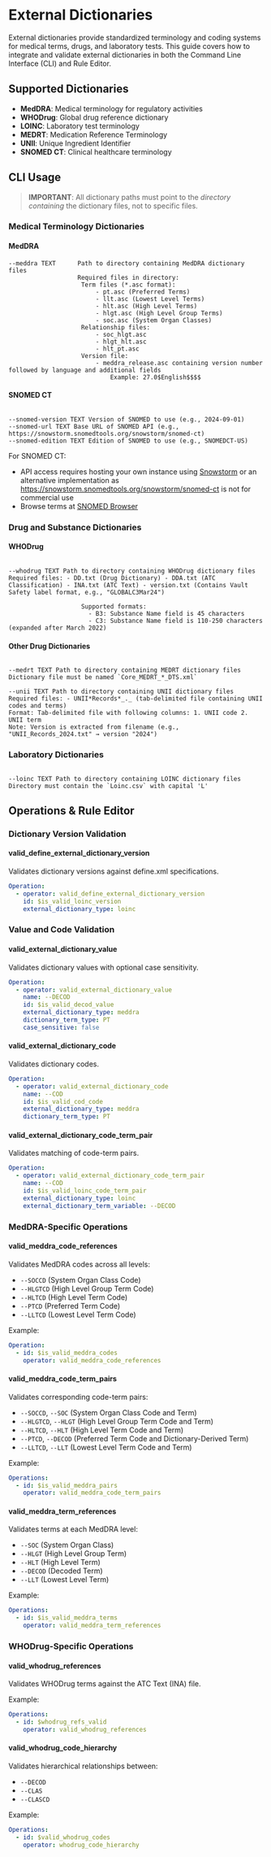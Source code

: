 # External Dictionaries

External dictionaries provide standardized terminology and coding systems for medical terms, drugs, and laboratory tests. This guide covers how to integrate and validate external dictionaries in both the Command Line Interface (CLI) and Rule Editor.

## Supported Dictionaries

- **MedDRA**: Medical terminology for regulatory activities
- **WHODrug**: Global drug reference dictionary
- **LOINC**: Laboratory test terminology
- **MEDRT**: Medication Reference Terminology
- **UNII**: Unique Ingredient Identifier
- **SNOMED CT**: Clinical healthcare terminology

## CLI Usage

> **IMPORTANT**: All dictionary paths must point to the _directory containing_ the dictionary files, not to specific files.

### Medical Terminology Dictionaries

#### MedDRA

```
--meddra TEXT      Path to directory containing MedDRA dictionary files
                   Required files in directory:
                    Term files (*.asc format):
                        - pt.asc (Preferred Terms)
                        - llt.asc (Lowest Level Terms)
                        - hlt.asc (High Level Terms)
                        - hlgt.asc (High Level Group Terms)
                        - soc.asc (System Organ Classes)
                    Relationship files:
                        - soc_hlgt.asc
                        - hlgt_hlt.asc
                        - hlt_pt.asc
                    Version file:
                        - meddra_release.asc containing version number followed by language and additional fields
                            Example: 27.0$English$$$$
```

#### SNOMED CT

```

--snomed-version TEXT Version of SNOMED to use (e.g., 2024-09-01)
--snomed-url TEXT Base URL of SNOMED API (e.g., https://snowstorm.snomedtools.org/snowstorm/snomed-ct)
--snomed-edition TEXT Edition of SNOMED to use (e.g., SNOMEDCT-US)

```

For SNOMED CT:

- API access requires hosting your own instance using [Snowstorm](https://github.com/IHTSDO/snowstorm) or an alternative implementation
  as https://snowstorm.snomedtools.org/snowstorm/snomed-ct is not for commercial use
- Browse terms at [SNOMED Browser](https://browser.ihtsdotools.org)

### Drug and Substance Dictionaries

#### WHODrug

```

--whodrug TEXT Path to directory containing WHODrug dictionary files
Required files: - DD.txt (Drug Dictionary) - DDA.txt (ATC Classification) - INA.txt (ATC Text) - version.txt (Contains Vault Safety label format, e.g., "GLOBALC3Mar24")

                    Supported formats:
                      - B3: Substance Name field is 45 characters
                      - C3: Substance Name field is 110-250 characters (expanded after March 2022)

```

#### Other Drug Dictionaries

```

--medrt TEXT Path to directory containing MEDRT dictionary files
Dictionary file must be named `Core_MEDRT_*_DTS.xml`

--unii TEXT Path to directory containing UNII dictionary files
Required files: - UNII*Records*_._ (tab-delimited file containing UNII codes and terms)
Format: Tab-delimited file with following columns: 1. UNII code 2. UNII term
Note: Version is extracted from filename (e.g., "UNII_Records_2024.txt" → version "2024")

```

### Laboratory Dictionaries

```

--loinc TEXT Path to directory containing LOINC dictionary files
Directory must contain the `Loinc.csv` with capital 'L'

```

## Operations & Rule Editor

### Dictionary Version Validation

#### valid_define_external_dictionary_version

Validates dictionary versions against define.xml specifications.

```yaml
Operation:
  - operator: valid_define_external_dictionary_version
    id: $is_valid_loinc_version
    external_dictionary_type: loinc
```

### Value and Code Validation

#### valid_external_dictionary_value

Validates dictionary values with optional case sensitivity.

```yaml
Operation:
  - operator: valid_external_dictionary_value
    name: --DECOD
    id: $is_valid_decod_value
    external_dictionary_type: meddra
    dictionary_term_type: PT
    case_sensitive: false
```

#### valid_external_dictionary_code

Validates dictionary codes.

```yaml
Operation:
  - operator: valid_external_dictionary_code
    name: --COD
    id: $is_valid_cod_code
    external_dictionary_type: meddra
    dictionary_term_type: PT
```

#### valid_external_dictionary_code_term_pair

Validates matching of code-term pairs.

```yaml
Operation:
  - operator: valid_external_dictionary_code_term_pair
    name: --COD
    id: $is_valid_loinc_code_term_pair
    external_dictionary_type: loinc
    external_dictionary_term_variable: --DECOD
```

### MedDRA-Specific Operations

#### valid_meddra_code_references

Validates MedDRA codes across all levels:

- `--SOCCD` (System Organ Class Code)
- `--HLGTCD` (High Level Group Term Code)
- `--HLTCD` (High Level Term Code)
- `--PTCD` (Preferred Term Code)
- `--LLTCD` (Lowest Level Term Code)

Example:

```yaml
Operation:
  - id: $is_valid_meddra_codes
    operator: valid_meddra_code_references
```

#### valid_meddra_code_term_pairs

Validates corresponding code-term pairs:

- `--SOCCD`, `--SOC` (System Organ Class Code and Term)
- `--HLGTCD`, `--HLGT` (High Level Group Term Code and Term)
- `--HLTCD`, `--HLT` (High Level Term Code and Term)
- `--PTCD`, `--DECOD` (Preferred Term Code and Dictionary-Derived Term)
- `--LLTCD`, `--LLT` (Lowest Level Term Code and Term)

Example:

```yaml
Operations:
  - id: $is_valid_meddra_pairs
    operator: valid_meddra_code_term_pairs
```

#### valid_meddra_term_references

Validates terms at each MedDRA level:

- `--SOC` (System Organ Class)
- `--HLGT` (High Level Group Term)
- `--HLT` (High Level Term)
- `--DECOD` (Decoded Term)
- `--LLT` (Lowest Level Term)

Example:

```yaml
Operations:
  - id: $is_valid_meddra_terms
    operator: valid_meddra_term_references
```

### WHODrug-Specific Operations

#### valid_whodrug_references

Validates WHODrug terms against the ATC Text (INA) file.

Example:

```yaml
Operations:
  - id: $whodrug_refs_valid
    operator: valid_whodrug_references
```

#### valid_whodrug_code_hierarchy

Validates hierarchical relationships between:

- `--DECOD`
- `--CLAS`
- `--CLASCD`

Example:

```yaml
Operations:
  - id: $valid_whodrug_codes
    operator: whodrug_code_hierarchy
```
